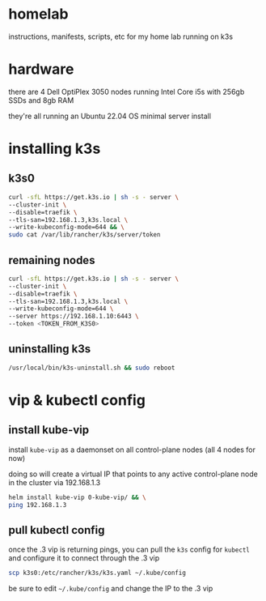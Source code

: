 # homelab

instructions, manifests, scripts, etc for my home lab running on k3s

# hardware

there are 4 Dell OptiPlex 3050 nodes running Intel Core i5s with 256gb SSDs and 8gb RAM

they're all running an Ubuntu 22.04 OS minimal server install

# installing k3s

## k3s0

```bash
curl -sfL https://get.k3s.io | sh -s - server \
--cluster-init \
--disable=traefik \
--tls-san=192.168.1.3,k3s.local \
--write-kubeconfig-mode=644 && \
sudo cat /var/lib/rancher/k3s/server/token
```

## remaining nodes

```bash
curl -sfL https://get.k3s.io | sh -s - server \
--cluster-init \
--disable=traefik \
--tls-san=192.168.1.3,k3s.local \
--write-kubeconfig-mode=644 \
--server https://192.168.1.10:6443 \
--token <TOKEN_FROM_K3S0>
```

## uninstalling k3s

```bash
/usr/local/bin/k3s-uninstall.sh && sudo reboot
```

# vip & kubectl config

## install kube-vip

install `kube-vip` as a daemonset on all control-plane nodes (all 4 nodes for now)

doing so will create a virtual IP that points to any active control-plane node in the cluster via 192.168.1.3

```bash
helm install kube-vip 0-kube-vip/ && \
ping 192.168.1.3
```

## pull kubectl config

once the .3 vip is returning pings, you can pull the `k3s` config for `kubectl` and configure it to connect through the .3 vip

```bash
scp k3s0:/etc/rancher/k3s/k3s.yaml ~/.kube/config
```

be sure to edit `~/.kube/config` and change the IP to the .3 vip
